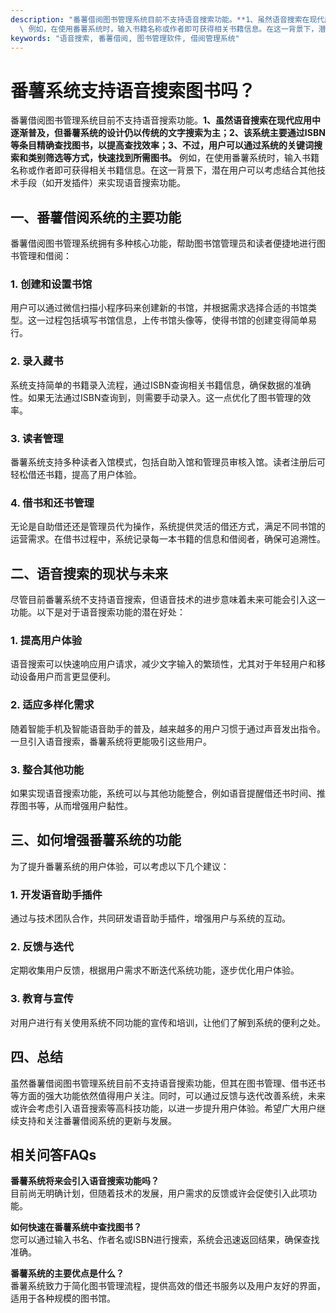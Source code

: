```yaml
---
description: "番薯借阅图书管理系统目前不支持语音搜索功能。**1、虽然语音搜索在现代应用中逐渐普及，但番薯系统的设计仍以传统的文字搜索为主；2、该系统主要通过ISBN等条目精确查找图书，以提高查找效率；3、不过，用户可以通过系统的关键词搜索和类别筛选等方式，快速找到所需图书。**\
  \ 例如，在使用番薯系统时，输入书籍名称或作者即可获得相关书籍信息。在这一背景下，潜在用户可以考虑结合其他技术手段（如开发插件）来实现语音搜索功能。"
keywords: "语音搜索, 番薯借阅, 图书管理软件, 借阅管理系统"
---
```

# 番薯系统支持语音搜索图书吗？

番薯借阅图书管理系统目前不支持语音搜索功能。**1、虽然语音搜索在现代应用中逐渐普及，但番薯系统的设计仍以传统的文字搜索为主；2、该系统主要通过ISBN等条目精确查找图书，以提高查找效率；3、不过，用户可以通过系统的关键词搜索和类别筛选等方式，快速找到所需图书。** 例如，在使用番薯系统时，输入书籍名称或作者即可获得相关书籍信息。在这一背景下，潜在用户可以考虑结合其他技术手段（如开发插件）来实现语音搜索功能。

## **一、番薯借阅系统的主要功能**

番薯借阅图书管理系统拥有多种核心功能，帮助图书馆管理员和读者便捷地进行图书管理和借阅：

### **1. 创建和设置书馆**
用户可以通过微信扫描小程序码来创建新的书馆，并根据需求选择合适的书馆类型。这一过程包括填写书馆信息，上传书馆头像等，使得书馆的创建变得简单易行。

### **2. 录入藏书**
系统支持简单的书籍录入流程，通过ISBN查询相关书籍信息，确保数据的准确性。如果无法通过ISBN查询到，则需要手动录入。这一点优化了图书管理的效率。

### **3. 读者管理**
番薯系统支持多种读者入馆模式，包括自助入馆和管理员审核入馆。读者注册后可轻松借还书籍，提高了用户体验。

### **4. 借书和还书管理**
无论是自助借还还是管理员代为操作，系统提供灵活的借还方式，满足不同书馆的运营需求。在借书过程中，系统记录每一本书籍的信息和借阅者，确保可追溯性。

## **二、语音搜索的现状与未来**

尽管目前番薯系统不支持语音搜索，但语音技术的进步意味着未来可能会引入这一功能。以下是对于语音搜索功能的潜在好处：

### **1. 提高用户体验**
语音搜索可以快速响应用户请求，减少文字输入的繁琐性，尤其对于年轻用户和移动设备用户而言更显便利。

### **2. 适应多样化需求**
随着智能手机及智能语音助手的普及，越来越多的用户习惯于通过声音发出指令。一旦引入语音搜索，番薯系统将更能吸引这些用户。

### **3. 整合其他功能**
如果实现语音搜索功能，系统可以与其他功能整合，例如语音提醒借还书时间、推荐图书等，从而增强用户黏性。

## **三、如何增强番薯系统的功能**

为了提升番薯系统的用户体验，可以考虑以下几个建议：

### **1. 开发语音助手插件**
通过与技术团队合作，共同研发语音助手插件，增强用户与系统的互动。

### **2. 反馈与迭代**
定期收集用户反馈，根据用户需求不断迭代系统功能，逐步优化用户体验。

### **3. 教育与宣传**
对用户进行有关使用系统不同功能的宣传和培训，让他们了解到系统的便利之处。

## **四、总结**

虽然番薯借阅图书管理系统目前不支持语音搜索功能，但其在图书管理、借书还书等方面的强大功能依然值得用户关注。同时，可以通过反馈与迭代改善系统，未来或许会考虑引入语音搜索等高科技功能，以进一步提升用户体验。希望广大用户继续支持和关注番薯借阅系统的更新与发展。

## **相关问答FAQs**

**番薯系统将来会引入语音搜索功能吗？**  
目前尚无明确计划，但随着技术的发展，用户需求的反馈或许会促使引入此项功能。

**如何快速在番薯系统中查找图书？**  
您可以通过输入书名、作者名或ISBN进行搜索，系统会迅速返回结果，确保查找准确。

**番薯系统的主要优点是什么？**  
番薯系统致力于简化图书管理流程，提供高效的借还书服务以及用户友好的界面，适用于各种规模的图书馆。
